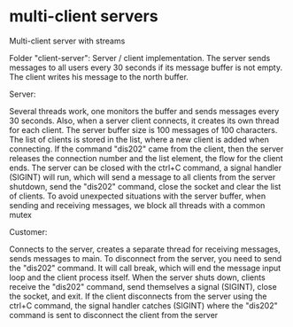 # multi-client servers
Multi-client server with streams

Folder "client-server":
Server / client implementation.
The server sends messages to all users every 30 seconds if its message buffer is not empty.
The client writes his message to the north buffer.

Server:

Several threads work, one monitors the buffer and sends messages every 30 seconds. Also, when a server client connects, it creates its own thread for each client. The server buffer size is 100 messages of 100 characters. The list of clients is stored in the list, where a new client is added when connecting. If the command "dis202" came from the client, then the server releases the connection number and the list element, the flow for the client ends.
The server can be closed with the ctrl+C command, a signal handler (SIGINT) will run, which will send a message to all clients from the server shutdown, send the "dis202" command, close the socket and clear the list of clients.
To avoid unexpected situations with the server buffer, when sending and receiving messages, we block all threads with a common mutex

Customer:

Connects to the server, creates a separate thread for receiving messages, sends messages to main. To disconnect from the server, you need to send the "dis202" command. It will call break, which will end the message input loop and the client process itself. When the server shuts down, clients receive the "dis202" command, send themselves a signal (SIGINT), close the socket, and exit.
If the client disconnects from the server using the ctrl+C command, the signal handler catches (SIGINT) where the "dis202" command is sent to disconnect the client from the server
